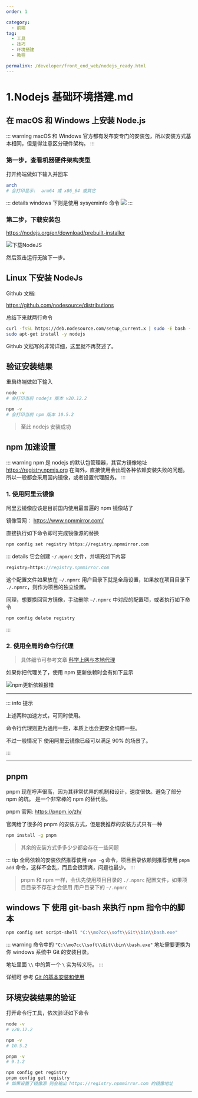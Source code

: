 ```yaml
---
order: 1

category:
  - 前端
tag:
  - 工具
  - 技巧
  - 环境搭建
  - 教程

permalink: /developer/front_end_web/nodejs_ready.html
---
```


# 1.Nodejs 基础环境搭建.md

## 在 macOS 和 Windows 上安装 Node.js

::: warning
macOS 和 Windows 官方都有发布安专门的安装包，所以安装方式基本相同，但是得注意区分硬件架构。
:::

### 第一步，查看机器硬件架构类型

打开终端做如下输入并回车

```bash
arch
# 会打印显示:  arm64 或 x86_64 或其它
```

::: details windows 下则是使用 sysyeminfo 命令
![](../image/sysyeminfo.png)
:::

### 第二步，下载安装包

https://nodejs.org/en/download/prebuilt-installer

![下载NodeJS](./image/download_nodejs.png)

然后双击运行无脑下一步。

## Linux 下安装 NodeJs

Github 文档:

https://github.com/nodesource/distributions

总结下来就两行命令

```bash
curl -fsSL https://deb.nodesource.com/setup_current.x | sudo -E bash -
sudo apt-get install -y nodejs
```

Github 文档写的非常详细，这里就不再赘述了。

## 验证安装结果

重启终端做如下输入

```bash
node -v
# 会打印当前 nodejs 版本 v20.12.2

npm -v
# 会打印当前 npm 版本 10.5.2
```

> 至此 nodejs 安装成功

## npm 加速设置

::: warning
npm 是 nodejs 的默认包管理器，其官方镜像地址 <https://registry.npmjs.org> 在海外，直接使用会出现各种依赖安装失败的问题。
所以一般都会采用国内镜像，或者设置代理服务。
:::

### 1. 使用阿里云镜像

阿里云镜像应该是目前国内使用最普遍的 npm 镜像站了

镜像官网：
https://www.npmmirror.com/

直接执行如下命令即可完成镜像源的替换

```bash
npm config set registry https://registry.npmmirror.com
```

::: details
它会创建 `~/.npmrc` 文件，并填充如下内容

```js
registry=https://registry.npmmirror.com
```

这个配置文件如果放在 `~/.npmrc` 用户目录下就是全局设置，如果放在项目目录下 `./.npmrc`，则作为项目的独立设置。

同理，想要换回官方镜像，手动删除 `~/.npmrc` 中对应的配置项，或者执行如下命令

```bash
npm config delete registry
```

:::

### 2. 使用全局的命令行代理

> 具体细节可参考文章 [科学上网与本地代理](../../tutorial/科学上网与本地代理.md)

如果你把代理关了，使用 npm 更新依赖时会有如下显示

![npm更新依赖报错](./image/npm_local_propxy.png)

---

::: info 提示

上述两种加速方式，可同时使用。

命令行代理则更为通用一些，本质上也会更安全纯粹一些。

不过一般情况下 使用阿里云镜像已经可以满足 90% 的场景了。

:::

---

## pnpm

pnpm 现在呼声很高，因为其非常优异的机制和设计，速度很快。避免了部分 npm 的坑。
是一个非常棒的 npm 的替代品。

pnpm 官网:
https://pnpm.io/zh/

官网给了很多的 pnpm 的安装方式，但是我推荐的安装方式只有一种

```bash
npm install -g pnpm
```

> 其余的安装方式多多少少都会存在一些问题

::: tip
全局依赖的安装依然推荐使用 `npm -g` 命令，项目目录依赖则推荐使用 `pnpm add` 命令，这样不会乱，而且会很清爽，问题也最少。
:::

> pnpm 和 npm 一样，会优先使用项目目录的 `./.npmrc` 配置文件，如果项目目录不存在才会使用 用户目录下的 `~/.npmrc`

## windows 下 使用 git-bash 来执行 npm 指令中的脚本

```bash
npm config set script-shell "C:\\mo7cc\\soft\\Git\\bin\\bash.exe"

```

::: warning
命令中的 `"C:\\mo7cc\\soft\\Git\\bin\\bash.exe"` 地址需要更换为你 windows 系统中 Git 的安装目录。

地址里面 `\\` 中的第一个 `\` 实为转义符。
:::

详细可 参考 [Git 的基本安装和使用](../../tools/git/)

## 环境安装结果的验证

打开命令行工具，依次验证如下命令

```bash
node -v
# v20.12.2

npm -v
# 10.5.2

pnpm -v
# 9.1.2

npm config get registry
pnpm config get registry
# 如果设置了镜像源 则会输出 https://registry.npmmirror.com 的镜像地址

```

---
